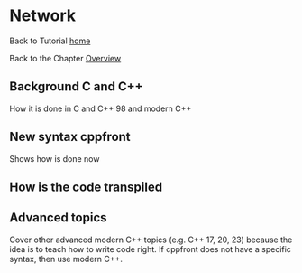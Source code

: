 # Network


Back to Tutorial [home](../readme.md)

Back to the Chapter [Overview](Overview.md)

## Background C and C++

How it is done in C and C++ 98 and modern C++

## New syntax cppfront

Shows how is done now


## How is the code transpiled

## Advanced topics

Cover other advanced modern C++ topics (e.g. C++ 17, 20, 23) because the idea is to teach how to write code right.
If cppfront does not have a specific syntax, then use modern C++.

